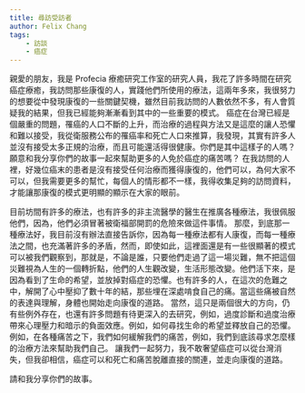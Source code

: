 ```yaml
---
title: 尋訪受訪者
author: Felix Chang
tags:
    - 訪談
    - 癌症
---
```


親愛的朋友，我是 Profecia 療癒研究工作室的研究人員，我花了許多時間在研究癌症療癒，我訪問那些康復的人，實踐他們所使用的療法，這兩年多來，我很努力的想要從中發現康復的一些關鍵契機，雖然目前我訪問的人數依然不多，有人會質疑我的結果，但我已經能夠漸漸看到其中的一些重要的模式。 癌症在台灣已經是個嚴重的問題，罹癌的人口不斷的上升，而治療的過程與方法又是這麼的讓人恐懼和難以接受，我從衛服務公布的罹癌率和死亡人口來推算，我發現，其實有許多人並沒有接受太多正規的治療，而且可能還活得很健康。你們是其中這樣子的人嗎？願意和我分享你們的故事一起來幫助更多的人免於癌症的痛苦嗎？ 在我訪問的人裡，好幾位癌末的患者是沒有接受任何治療而獲得康復的，他們可以，為何大家不可以，但我需要更多的幫忙，每個人的情形都不一樣，我得收集足夠的訪問資料，才能讓那康復的模式更明顯的顯示在大家的眼前。

目前坊間有許多的療法，也有許多的非主流醫學的醫生在推廣各種療法，我很佩服他們，因為，他們必須冒著被衛福部開罰的危險來做這件事情。 那麼，到底那一種療法好，我目前沒有辦法直接告訴你，因為每一種療法都有人康復，而每一種療法之間，也充滿著許多的矛盾，然而，即使如此，這裡面還是有一些很顯著的模式可以被我們觀察到，那就是，不論是誰，只要他們走過了這一場災難，無不把這個災難視為人生的一個轉折點，他們的人生觀改變，生活形態改變。他們活下來，是因為看到了生命的希望，並放掉對癌症的恐懼。也有許多的人，在這次的危難之中，解開了心中壓抑了數十年的結，那些埋在深處啃食自己的痛。當這些痛被自然的表達與理解，身體也開始走向康復的道路。 當然，這只是兩個很大的方向，仍有些例外存在，也還有許多問題有待更深入的去研究，例如，過度診斷和過度治療帶來心理壓力和暗示的負面效應。例如，如何尋找生命的希望並釋放自己的恐懼。例如，在各種痛苦之下，我們如何緩解我們的痛苦，例如，我們到底該尋求怎麼樣的治療方法來幫助我們自己。 讓我們一起努力，我不敢奢望癌症可以從台灣消失，但我卻相信，癌症可以和死亡和痛苦脫離直接的關連，並走向康復的道路。

請和我分享你們的故事。
